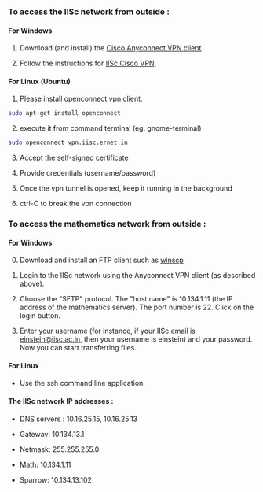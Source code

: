 ---
---
### To access the IISc network from outside :

#### For Windows

1. Download (and install) the [Cisco Anyconnect VPN client](https://www1.aps.anl.gov/information-technology/remote-access/vpn-downloads).

2. Follow the instructions for [IISc Cisco VPN](http://nitss.iisc.ac.in/?p=256).

#### For Linux (Ubuntu)

1. Please install openconnect vpn client.
```bash
sudo apt-get install openconnect
```

2. execute it from command terminal (eg. gnome-terminal)
```bash
sudo openconnect vpn.iisc.ernet.in
```

3. Accept the self-signed certificate

4. Provide credentials (username/password)

5. Once the vpn tunnel is opened, keep it running in the background

6. ctrl-C to break the vpn connection

### To access the mathematics network from outside  :

#### For Windows

0. Download and install an FTP client such as [winscp](https://winscp.net/eng/index.php)

1. Login to the IISc network using the Anyconnect VPN client (as described above).

2. Choose the "SFTP" protocol. The "host name" is 10.134.1.11 (the IP address of the mathematics server). The port number is 22. Click on the login button.

3. Enter your username (for instance, if your IISc email is einstein@iisc.ac.in, then  your username is einstein) and your password. Now you can start transferring files.

#### For Linux

* Use the ssh command line application.


#### The IISc network IP addresses :

* DNS servers : 10.16.25.15, 10.16.25.13

* Gateway: 10.134.13.1

* Netmask: 255.255.255.0

* Math: 10.134.1.11

* Sparrow: 10.134.13.102
